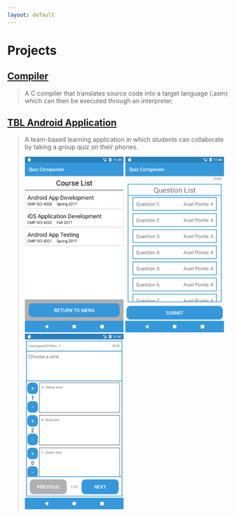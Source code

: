 ```yaml
---
layout: default
---
```



# [](#header-1)Projects

## [](#header-2)[Compiler](compiler)

> A C compiler that translates source code into a target language (.asm) which can then be executed through an interpreter.

## [](#header-2)[TBL Android Application](android)

> A team-based learning application in which students can collaborate by taking a group quiz on their phones.
>
>
> <img class="android" src="/CourseList.png" height="400" />
> <img class="android" src="/QuestionList.png" height="400" />
> <img class="android" src="/IndividualQuiz.png" height="400" />
>
